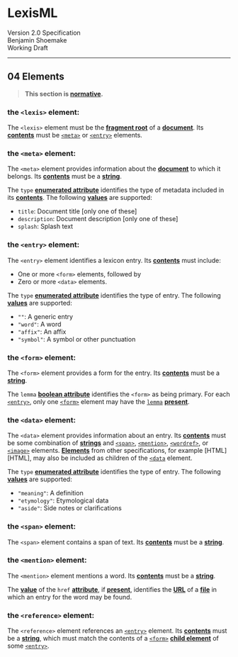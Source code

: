 #  LexisML  #

Version 2.0 Specification<br>
Benjamin Shoemake<br>
Working Draft

- - -

##  04 Elements  ##

> __This section is [**normative**][TERMS].__

###  the `<lexis>` element:  ###

The `<lexis>` element must be the [**fragment root**][TERMS] of a [**document**][TERMS].
Its [**contents**][TERMS] must be [`<meta>`](#the-meta-element) or [`<entry>`](#the-entry-element) elements.

###  the `<meta>` element:  ###

The `<meta>` element provides information about the [**document**][TERMS] to which it belongs.
Its [**contents**][TERMS] must be a [**string**][DEPENDENCY].

The `type` [**enumerated attribute**][ATTRIBUTES] identifies the type of metadata included in its [**contents**][TERMS].
The following [**values**][TERMS] are supported:

- `title`: Document title [only one of these]
- `description`: Document description [only one of these]
- `splash`: Splash text

###  the `<entry>` element:  ###

The `<entry>` element identifies a lexicon entry.
Its [**contents**][TERMS] must include:

- One or more `<form>` elements, followed by
- Zero or more `<data>` elements.

The `type` [**enumerated attribute**][ATTRIBUTES] identifies the type of entry.
The following [**values**][TERMS] are supported:

- `""`: A generic entry
- `"word"`: A word
- `"affix"`: An affix
- `"symbol"`: A symbol or other punctuation

###  the `<form>` element:  ###

The `<form>` element provides a form for the entry.
Its [**contents**][TERMS] must be a [**string**][DEPENDENCY].

The `lemma` [**boolean attribute**][ATTRIBUTES] identifies the `<form>` as being primary.
For each [`<entry>`](#the-entry-element), only one [`<form>`](#the-form-element) element may have the [`lemma`](#the-form-element) [**present**][TERMS].

###  the `<data>` element:  ###

The `<data>` element provides information about an entry.
Its [**contents**][TERMS] must be some combination of [**strings**][DEPENDENCY] and [`<span>`](#the-span-element), [`<mention>`](#the-mention-element), [`<wordref>`](#the-wordref-element), or [`<image>`](#the-image-element) elements.
[**Elements**][TERMS] from other specifications, for example [HTML][HTML], may also be included as children of the [`<data`](#the-data-element) element.

The `type` [**enumerated attribute**][ATTRIBUTES] identifies the type of entry.
The following [**values**][TERMS] are supported:

- `"meaning"`: A definition
- `"etymology"`: Etymological data
- `"aside"`: Side notes or clarifications

###  the `<span>` element:  ###

The `<span>` element contains a span of text.
Its [**contents**][TERMS] must be a [**string**][DEPENDENCY].

###  the `<mention>` element:  ###

The `<mention>` element mentions a word.
Its [**contents**][TERMS] must be a [**string**][DEPENDENCY].

The [**value**][TERMS] of the `href` [**attribute**][TERMS], if [**present**][TERMS], identifies the [**URL**][DEPENDENCY] of a [**file**][TERMS] in which an entry for the word may be found.

###  the `<reference>` element:  ###

The `<reference>` element references an [`<entry>`](#the-entry-element) element.
Its [**contents**][TERMS] must be a [**string**][DEPENDENCY], which must match the contents of a [`<form>`](#the-form-element) [**child element**][TERMS] of some [`<entry>`](#the-entry-element).

[ATTRIBUTES]: 02%20Terminology%20and%20infrastructure.md#attributes "02 Terminology and infrastructure § microsyntaxes and idioms § attributes"
[DEPENDENCY]: 02%20Terminology%20and%20infrastructure.md#dependency "02 Terminology and infrastructure § dependency"
[TERMS]: 02%20Terminology%20and%20infrastructure.md#terminology "02 Terminology and infrastructure § terminology"
